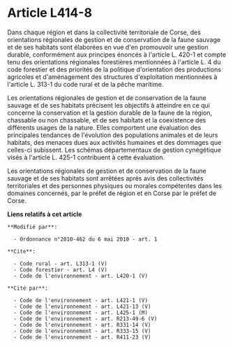 # Article L414-8

Dans chaque région et dans la collectivité territoriale de Corse, des orientations régionales de gestion et de conservation
de la faune sauvage et de ses habitats sont élaborées en vue d'en promouvoir une gestion durable, conformément aux principes
énoncés à l'article L. 420-1 et compte tenu des orientations régionales forestières mentionnées à l'article L. 4 du code
forestier et des priorités de la politique d'orientation des productions agricoles et d'aménagement des structures
d'exploitation mentionnées à l'article L. 313-1 du code rural et de la pêche maritime. 

Les orientations régionales de gestion et de conservation de la faune sauvage et de ses habitats précisent les objectifs à
atteindre en ce qui concerne la conservation et la gestion durable de la faune de la région, chassable ou non chassable, et
de ses habitats et la coexistence des différents usages de la nature. Elles comportent une évaluation des principales
tendances de l'évolution des populations animales et de leurs habitats, des menaces dues aux activités humaines et des
dommages que celles-ci subissent. Les schémas départementaux de gestion cynégétique visés à l'article L. 425-1 contribuent à
cette évaluation. 

Les orientations régionales de gestion et de conservation de la faune sauvage et de ses habitats sont arrêtées après avis des
collectivités territoriales et des personnes physiques ou morales compétentes dans les domaines concernés, par le préfet de
région et en Corse par le préfet de Corse.

**Liens relatifs à cet article**

	**Modifié par**:

	  - Ordonnance n°2010-462 du 6 mai 2010 - art. 1

	**Cite**:

	  - Code rural - art. L313-1 (V)
	  - Code forestier - art. L4 (V)
	  - Code de l'environnement - art. L420-1 (V)

	**Cité par**:

	  - Code de l'environnement - art. L421-1 (V)
	  - Code de l'environnement - art. L421-13 (V)
	  - Code de l'environnement - art. L425-1 (M)
	  - Code de l'environnement - art. R213-49-6 (V)
	  - Code de l'environnement - art. R331-14 (V)
	  - Code de l'environnement - art. R333-15 (V)
	  - Code de l'environnement - art. R411-23 (V)
